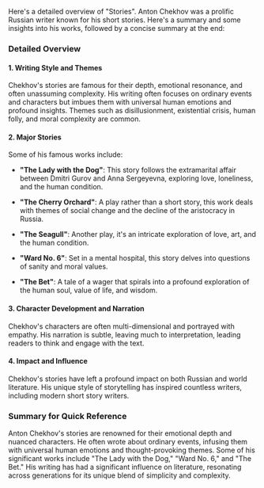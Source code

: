 Here's a detailed overview of "Stories". Anton Chekhov was a prolific Russian writer known for his short stories. Here's a summary and some insights into his works, followed by a concise summary at the end:

### Detailed Overview

#### 1. **Writing Style and Themes**
   Chekhov's stories are famous for their depth, emotional resonance, and often unassuming complexity. His writing often focuses on ordinary events and characters but imbues them with universal human emotions and profound insights. Themes such as disillusionment, existential crisis, human folly, and moral complexity are common.

#### 2. **Major Stories**
   Some of his famous works include:

   - **"The Lady with the Dog"**: This story follows the extramarital affair between Dmitri Gurov and Anna Sergeyevna, exploring love, loneliness, and the human condition.
   
   - **"The Cherry Orchard"**: A play rather than a short story, this work deals with themes of social change and the decline of the aristocracy in Russia.

   - **"The Seagull"**: Another play, it's an intricate exploration of love, art, and the human condition.
   
   - **"Ward No. 6"**: Set in a mental hospital, this story delves into questions of sanity and moral values.

   - **"The Bet"**: A tale of a wager that spirals into a profound exploration of the human soul, value of life, and wisdom.

#### 3. **Character Development and Narration**
   Chekhov's characters are often multi-dimensional and portrayed with empathy. His narration is subtle, leaving much to interpretation, leading readers to think and engage with the text.

#### 4. **Impact and Influence**
   Chekhov's stories have left a profound impact on both Russian and world literature. His unique style of storytelling has inspired countless writers, including modern short story writers.

### Summary for Quick Reference

Anton Chekhov's stories are renowned for their emotional depth and nuanced characters. He often wrote about ordinary events, infusing them with universal human emotions and thought-provoking themes. Some of his significant works include "The Lady with the Dog," "Ward No. 6," and "The Bet." His writing has had a significant influence on literature, resonating across generations for its unique blend of simplicity and complexity.